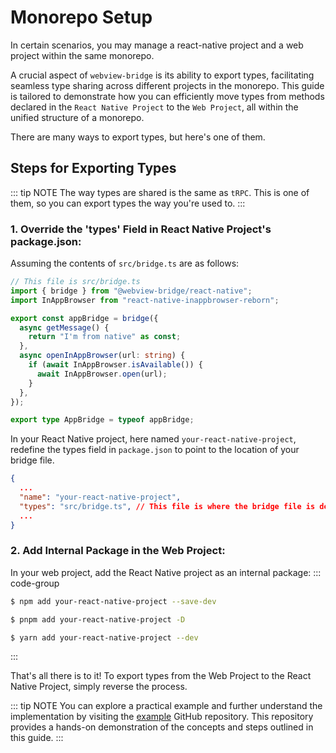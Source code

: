 # Monorepo Setup
In certain scenarios, you may manage a react-native project and a web project within the same monorepo.

A crucial aspect of `webview-bridge` is its ability to export types, facilitating seamless type sharing across different projects in the monorepo. This guide is tailored to demonstrate how you can efficiently move types from methods declared in the `React Native Project` to the `Web Project`, all within the unified structure of a monorepo.

There are many ways to export types, but here's one of them.

## Steps for Exporting Types

::: tip NOTE
The way types are shared is the same as `tRPC`. This is one of them, so you can export types the way you're used to.
:::

### 1. Override the 'types' Field in React Native Project's package.json:
Assuming the contents of `src/bridge.ts` are as follows:

```ts
// This file is src/bridge.ts
import { bridge } from "@webview-bridge/react-native";
import InAppBrowser from "react-native-inappbrowser-reborn";

export const appBridge = bridge({
  async getMessage() {
    return "I'm from native" as const;
  },
  async openInAppBrowser(url: string) {
    if (await InAppBrowser.isAvailable()) {
      await InAppBrowser.open(url);
    }
  },
});

export type AppBridge = typeof appBridge;
```


In your React Native project, here named `your-react-native-project`, redefine the types field in `package.json` to point to the location of your bridge file.
```json
{
  ...
  "name": "your-react-native-project",
  "types": "src/bridge.ts", // This file is where the bridge file is defined.
  ...
}
```

### 2. Add Internal Package in the Web Project:
In your web project, add the React Native project as an internal package:
::: code-group

```sh [npm]
$ npm add your-react-native-project --save-dev
```

```sh [pnpm]
$ pnpm add your-react-native-project -D
```

```sh [yarn]
$ yarn add your-react-native-project --dev
```

:::

That's all there is to it! To export types from the Web Project to the React Native Project, simply reverse the process.




::: tip NOTE
You can explore a practical example and further understand the implementation by visiting the [example](https://github.com/gronxb/webview-bridge/tree/main/example) GitHub repository. This repository provides a hands-on demonstration of the concepts and steps outlined in this guide.
:::
